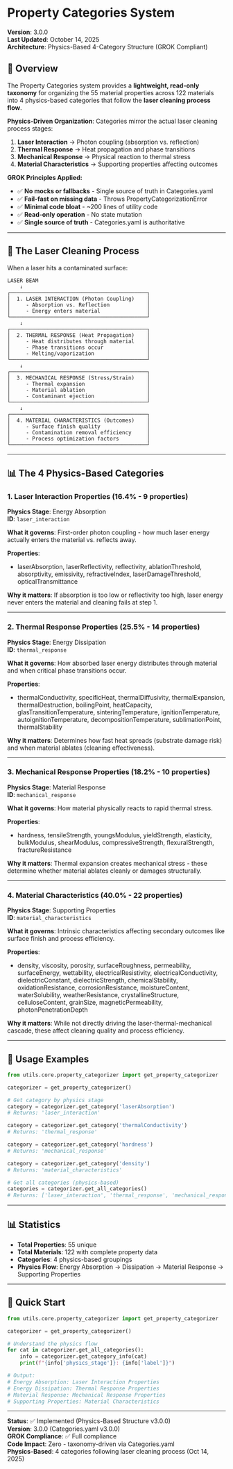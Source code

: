 # Property Categories System

**Version**: 3.0.0  
**Last Updated**: October 14, 2025  
**Architecture**: Physics-Based 4-Category Structure (GROK Compliant)

## 🎯 Overview

The Property Categories system provides a **lightweight, read-only taxonomy** for organizing the 55 material properties across 122 materials into 4 physics-based categories that follow the **laser cleaning process flow**.

**Physics-Driven Organization**: Categories mirror the actual laser cleaning process stages:
1. **Laser Interaction** → Photon coupling (absorption vs. reflection)
2. **Thermal Response** → Heat propagation and phase transitions
3. **Mechanical Response** → Physical reaction to thermal stress
4. **Material Characteristics** → Supporting properties affecting outcomes

**GROK Principles Applied:**
- ✅ **No mocks or fallbacks** - Single source of truth in Categories.yaml
- ✅ **Fail-fast on missing data** - Throws PropertyCategorizationError
- ✅ **Minimal code bloat** - ~200 lines of utility code
- ✅ **Read-only operation** - No state mutation
- ✅ **Single source of truth** - Categories.yaml is authoritative

---

## 🔬 The Laser Cleaning Process

When a laser hits a contaminated surface:

```
LASER BEAM
    ↓
┌────────────────────────────────────────────┐
│  1. LASER INTERACTION (Photon Coupling)    │
│     - Absorption vs. Reflection            │
│     - Energy enters material               │
└────────────────────────────────────────────┘
    ↓
┌────────────────────────────────────────────┐
│  2. THERMAL RESPONSE (Heat Propagation)    │
│     - Heat distributes through material    │
│     - Phase transitions occur              │
│     - Melting/vaporization                 │
└────────────────────────────────────────────┘
    ↓
┌────────────────────────────────────────────┐
│  3. MECHANICAL RESPONSE (Stress/Strain)    │
│     - Thermal expansion                    │
│     - Material ablation                    │
│     - Contaminant ejection                 │
└────────────────────────────────────────────┘
    ↓
┌────────────────────────────────────────────┐
│  4. MATERIAL CHARACTERISTICS (Outcomes)    │
│     - Surface finish quality               │
│     - Contamination removal efficiency     │
│     - Process optimization factors         │
└────────────────────────────────────────────┘
```

---

## 📊 The 4 Physics-Based Categories

### 1. **Laser Interaction Properties** (16.4% - 9 properties)

**Physics Stage**: Energy Absorption  
**ID**: `laser_interaction`

**What it governs**: First-order photon coupling - how much laser energy actually enters the material vs. reflects away.

**Properties**:
- laserAbsorption, laserReflectivity, reflectivity, ablationThreshold, absorptivity, emissivity, refractiveIndex, laserDamageThreshold, opticalTransmittance

**Why it matters**: If absorption is too low or reflectivity too high, laser energy never enters the material and cleaning fails at step 1.

---

### 2. **Thermal Response Properties** (25.5% - 14 properties)

**Physics Stage**: Energy Dissipation  
**ID**: `thermal_response`

**What it governs**: How absorbed laser energy distributes through material and when critical phase transitions occur.

**Properties**:
- thermalConductivity, specificHeat, thermalDiffusivity, thermalExpansion, thermalDestruction, boilingPoint, heatCapacity, glasTransitionTemperature, sinteringTemperature, ignitionTemperature, autoignitionTemperature, decompositionTemperature, sublimationPoint, thermalStability

**Why it matters**: Determines how fast heat spreads (substrate damage risk) and when material ablates (cleaning effectiveness).

---

### 3. **Mechanical Response Properties** (18.2% - 10 properties)

**Physics Stage**: Material Response  
**ID**: `mechanical_response`

**What it governs**: How material physically reacts to rapid thermal stress.

**Properties**:
- hardness, tensileStrength, youngsModulus, yieldStrength, elasticity, bulkModulus, shearModulus, compressiveStrength, flexuralStrength, fractureResistance

**Why it matters**: Thermal expansion creates mechanical stress - these determine whether material ablates cleanly or damages structurally.

---

### 4. **Material Characteristics** (40.0% - 22 properties)

**Physics Stage**: Supporting Properties  
**ID**: `material_characteristics`

**What it governs**: Intrinsic characteristics affecting secondary outcomes like surface finish and process efficiency.

**Properties**:
- density, viscosity, porosity, surfaceRoughness, permeability, surfaceEnergy, wettability, electricalResistivity, electricalConductivity, dielectricConstant, dielectricStrength, chemicalStability, oxidationResistance, corrosionResistance, moistureContent, waterSolubility, weatherResistance, crystallineStructure, celluloseContent, grainSize, magneticPermeability, photonPenetrationDepth

**Why it matters**: While not directly driving the laser-thermal-mechanical cascade, these affect cleaning quality and process efficiency.

---

## 🔧 Usage Examples

```python
from utils.core.property_categorizer import get_property_categorizer

categorizer = get_property_categorizer()

# Get category by physics stage
category = categorizer.get_category('laserAbsorption')
# Returns: 'laser_interaction'

category = categorizer.get_category('thermalConductivity')
# Returns: 'thermal_response'

category = categorizer.get_category('hardness')
# Returns: 'mechanical_response'

category = categorizer.get_category('density')
# Returns: 'material_characteristics'

# Get all categories (physics-based)
categories = categorizer.get_all_categories()
# Returns: ['laser_interaction', 'thermal_response', 'mechanical_response', 'material_characteristics']
```

---

## 📊 Statistics

- **Total Properties**: 55 unique
- **Total Materials**: 122 with complete property data
- **Categories**: 4 physics-based groupings
- **Physics Flow**: Energy Absorption → Dissipation → Material Response → Supporting Properties

---

## 🚀 Quick Start

```python
from utils.core.property_categorizer import get_property_categorizer

categorizer = get_property_categorizer()

# Understand the physics flow
for cat in categorizer.get_all_categories():
    info = categorizer.get_category_info(cat)
    print(f"{info['physics_stage']}: {info['label']}")

# Output:
# Energy Absorption: Laser Interaction Properties
# Energy Dissipation: Thermal Response Properties
# Material Response: Mechanical Response Properties
# Supporting Properties: Material Characteristics
```

---

**Status**: ✅ Implemented (Physics-Based Structure v3.0.0)  
**Version**: 3.0.0 (Categories.yaml v3.0.0)  
**GROK Compliance**: ✅ Full compliance  
**Code Impact**: Zero - taxonomy-driven via Categories.yaml  
**Physics-Based**: 4 categories following laser cleaning process (Oct 14, 2025)
